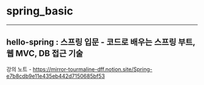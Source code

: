 <h1> spring_basic </h1>
<hr>

<h2>hello-spring : 스프링 입문 - 코드로 배우는 스프링 부트, 웹 MVC, DB 접근 기술</h2>

강의 노트 - https://mirror-tourmaline-dff.notion.site/Spring-e7b8cdb9e11e435eb442d7150685bf53


